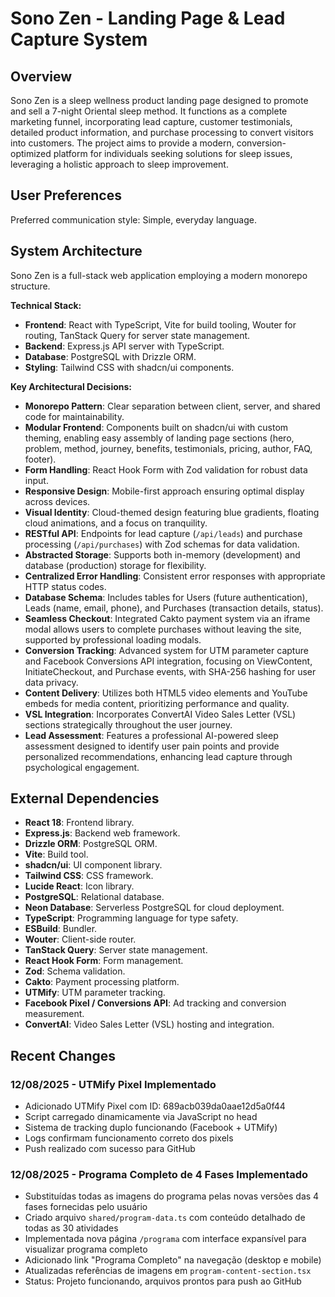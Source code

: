 # Sono Zen - Landing Page & Lead Capture System

## Overview
Sono Zen is a sleep wellness product landing page designed to promote and sell a 7-night Oriental sleep method. It functions as a complete marketing funnel, incorporating lead capture, customer testimonials, detailed product information, and purchase processing to convert visitors into customers. The project aims to provide a modern, conversion-optimized platform for individuals seeking solutions for sleep issues, leveraging a holistic approach to sleep improvement.

## User Preferences
Preferred communication style: Simple, everyday language.

## System Architecture
Sono Zen is a full-stack web application employing a modern monorepo structure.

**Technical Stack:**
- **Frontend**: React with TypeScript, Vite for build tooling, Wouter for routing, TanStack Query for server state management.
- **Backend**: Express.js API server with TypeScript.
- **Database**: PostgreSQL with Drizzle ORM.
- **Styling**: Tailwind CSS with shadcn/ui components.

**Key Architectural Decisions:**
- **Monorepo Pattern**: Clear separation between client, server, and shared code for maintainability.
- **Modular Frontend**: Components built on shadcn/ui with custom theming, enabling easy assembly of landing page sections (hero, problem, method, journey, benefits, testimonials, pricing, author, FAQ, footer).
- **Form Handling**: React Hook Form with Zod validation for robust data input.
- **Responsive Design**: Mobile-first approach ensuring optimal display across devices.
- **Visual Identity**: Cloud-themed design featuring blue gradients, floating cloud animations, and a focus on tranquility.
- **RESTful API**: Endpoints for lead capture (`/api/leads`) and purchase processing (`/api/purchases`) with Zod schemas for data validation.
- **Abstracted Storage**: Supports both in-memory (development) and database (production) storage for flexibility.
- **Centralized Error Handling**: Consistent error responses with appropriate HTTP status codes.
- **Database Schema**: Includes tables for Users (future authentication), Leads (name, email, phone), and Purchases (transaction details, status).
- **Seamless Checkout**: Integrated Cakto payment system via an iframe modal allows users to complete purchases without leaving the site, supported by professional loading modals.
- **Conversion Tracking**: Advanced system for UTM parameter capture and Facebook Conversions API integration, focusing on ViewContent, InitiateCheckout, and Purchase events, with SHA-256 hashing for user data privacy.
- **Content Delivery**: Utilizes both HTML5 video elements and YouTube embeds for media content, prioritizing performance and quality.
- **VSL Integration**: Incorporates ConvertAI Video Sales Letter (VSL) sections strategically throughout the user journey.
- **Lead Assessment**: Features a professional AI-powered sleep assessment designed to identify user pain points and provide personalized recommendations, enhancing lead capture through psychological engagement.

## External Dependencies
- **React 18**: Frontend library.
- **Express.js**: Backend web framework.
- **Drizzle ORM**: PostgreSQL ORM.
- **Vite**: Build tool.
- **shadcn/ui**: UI component library.
- **Tailwind CSS**: CSS framework.
- **Lucide React**: Icon library.
- **PostgreSQL**: Relational database.
- **Neon Database**: Serverless PostgreSQL for cloud deployment.
- **TypeScript**: Programming language for type safety.
- **ESBuild**: Bundler.
- **Wouter**: Client-side router.
- **TanStack Query**: Server state management.
- **React Hook Form**: Form management.
- **Zod**: Schema validation.
- **Cakto**: Payment processing platform.
- **UTMify**: UTM parameter tracking.
- **Facebook Pixel / Conversions API**: Ad tracking and conversion measurement.
- **ConvertAI**: Video Sales Letter (VSL) hosting and integration.

## Recent Changes

### 12/08/2025 - UTMify Pixel Implementado
- Adicionado UTMify Pixel com ID: 689acb039da0aae12d5a0f44
- Script carregado dinamicamente via JavaScript no head
- Sistema de tracking duplo funcionando (Facebook + UTMify)
- Logs confirmam funcionamento correto dos pixels
- Push realizado com sucesso para GitHub

### 12/08/2025 - Programa Completo de 4 Fases Implementado
- Substituídas todas as imagens do programa pelas novas versões das 4 fases fornecidas pelo usuário
- Criado arquivo `shared/program-data.ts` com conteúdo detalhado de todas as 30 atividades
- Implementada nova página `/programa` com interface expansível para visualizar programa completo
- Adicionado link "Programa Completo" na navegação (desktop e mobile)
- Atualizadas referências de imagens em `program-content-section.tsx`
- Status: Projeto funcionando, arquivos prontos para push ao GitHub